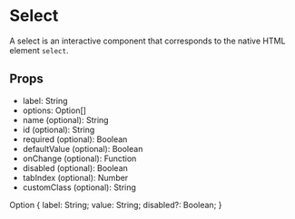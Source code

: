 # Select

A select is an interactive component that corresponds to the native HTML element <code>select</code>.

## Props

- label: String
- options: Option[]
- name (optional): String
- id (optional): String
- required (optional): Boolean
- defaultValue (optional): Boolean
- onChange (optional): Function
- disabled (optional): Boolean
- tabIndex (optional): Number
- customClass (optional): String

Option {
  label: String;
  value: String;
  disabled?: Boolean;
}